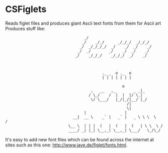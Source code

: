 # CSFiglets
Reads figlet files and produces giant Ascii text fonts from them for Ascii art
Produces stuff like:
```                                                                
                                   _/                               
                                  _/    _/_/      _/_/_/  _/_/_/    
                                 _/  _/_/_/_/  _/    _/  _/    _/   
                                _/  _/        _/    _/  _/    _/    
                               _/    _/_/_/    _/_/_/  _/    _/     
                                                                    
                                                                    
                                                         
                                           ._ _  o ._  o 
                                           | | | | | | | 
                                                         
                                                    o          
                                      ,   __   ,_        _ _|_ 
                                     / \_/    /  |  |  |/ \_|  
                                      \/ \___/   |_/|_/|__/ |_/
                                                      /|       
                                                      \|       
                                   |                 |                  
                              __|  __ \    _` |   _` |   _ \ \ \  \   / 
                            \__ \  | | |  (   |  (   |  (   | \ \  \ /  
                            ____/ _| |_| \__,_| \__,_| \___/   \_/\_/   
```
It's easy to add new font files which can be found across the internet at sites such as this one: http://www.jave.de/figlet/fonts.html.
